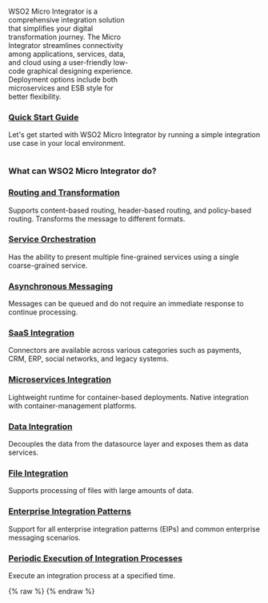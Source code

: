 <div class="homePage">
    <div class="section01">
        <div class="leftContent">
            <div class="about-home">
                <div>
                    WSO2 Micro Integrator is a comprehensive integration solution that simplifies your digital transformation journey. The Micro Integrator streamlines connectivity among applications, services, data, and cloud using a user-friendly low-code graphical designing experience. Deployment options include both microservices and ESB style for better flexibility.
                </div>
                <div>
                    <a href="https://wso2.com/micro-integrator/" class="banner-link"></a>
                </div>
            </div>
        </div>
    </div>
    <div class="section02">
        <div class="linkWrapper">
            <div class="linkSet2" onclick="location.href='{{base_path}}/get-started/quick-start-guide';">
                <a href="get-started/quick-start-guide"><h3>Quick Start Guide</h3></a>
                <p>
                    Let's get started with WSO2 Micro Integrator by running a simple integration use case in your local environment.
                </p>
            </div>
        </div>
    </div>
    <div class="section03">
        <h3>What can WSO2 Micro Integrator do?</h3>
        <div class="linkWrapper">
            <div class="linkSet3" onclick="location.href='{{base_path}}/learn/integration-use-case/message-routing-overview';">
                <a href="learn/integration-use-case/message-routing-overview"><h3>Routing and Transformation</h3></a>
                <p>
                    Supports content-based routing, header-based routing, and policy-based routing. Transforms the message to different formats.
                </p>
            </div>
            <div class="linkSet3 middle" onclick="location.href='{{base_path}}learn/integration-use-case/service-orchestration-overview';">
                <a href="learn/integration-use-case/service-orchestration-overview"><h3>Service Orchestration</h3></a>
                <p>
                    Has the ability to present multiple fine-grained services using a single coarse-grained service.
                </p>
            </div>
            <div class="linkSet3 last" onclick="location.href='{{base_path}}/learn/integration-use-case/asynchronous-message-overview';">
                <a href="learn/integration-use-case/asynchronous-message-overview"><h3>Asynchronous Messaging</h3></a>
                <p>
                    Messages can be queued and do not require an immediate response to continue processing.
                </p>
            </div>
        </div>
    </div>
<div class="section04">
        <div class="linkWrapper">
            <div class="linkSet4" onclick="location.href='{{base_path}}/learn/integration-use-case/connectors';">
                <a href="learn/integration-use-case/connectors"><h3>SaaS Integration</h3></a>
                <p>
                    Connectors are available across various categories such as payments, CRM, ERP, social networks, and legacy systems.
                </p>
            </div>
            <div class="linkSet4 middle" onclick="location.href='{{base_path}}/get-started/introduction';">
                <a href="get-started/introduction"><h3>Microservices Integration</h3></a>
                <p>
                    Lightweight runtime for container-based deployments. Native integration with container-management platforms.
                </p>
            </div>
            <div class="linkSet4 last" onclick="location.href='{{base_path}}/{{base_path}}/learn/integration-use-case/data-integration-overview';">
                <a href="learn/integration-use-case/data-integration-overview"><h3>Data Integration</h3></a>
                <p>
                    Decouples the data from the datasource layer and exposes them as data services.
                </p>
            </div>
        </div>
    </div>
<div class="section05">
        <div class="linkWrapper">
            <div class="linkSet5" onclick="location.href='{{base_path}}/learn/integration-use-case/file-processing-overview';">
                <a href="learn/integration-use-case/file-processing-overview"><h3>File Integration</h3></a>
                <p>
                    Supports processing of files with large amounts of data.
                </p>
            </div>
            <div class="linkSet5 middle" onclick="location.href='https://mi.docs.wso2.com/en/latest/learn/enterprise-integration-patterns/eip-overview';">
                <a href="https://mi.docs.wso2.com/en/latest/learn/enterprise-integration-patterns/eip-overview"><h3>Enterprise Integration Patterns</h3></a>
                <p>
                    Support for all enterprise integration patterns (EIPs) and common enterprise messaging scenarios.
                </p>
            </div>
            <div class="linkSet5 last" onclick="location.href='{{base_path}}/learn/integration-use-case/scheduled-task-overview';">
                <a href="learn/integration-use-case/scheduled-task-overview"><h3>Periodic Execution of Integration Processes</h3></a>
                <p>
                    Execute an integration process at a specified time.
                </p>
            </div>
        </div>
    </div>
</div>
{% raw %}
<style>
.md-sidebar.md-sidebar--primary {
    display: none;
}
.md-sidebar.md-sidebar--secondary{
    display: none;
}
.section02 {
    display: flex;
    justify-content: space-between;
}
header.md-header .md-header__button:not([hidden]) {
    /* display: none; */
}
.about-home {
    display: flex;
}
.about-home div:first-child {
    width: 50%;
    padding-top: 20px;
}
.about-home div:nth-child(2) {
    width: 50%;
}
@media screen and (max-width: 76.1875em) {
    .md-sidebar.md-sidebar--primary {
        display: block;
    }
}
@media screen and (max-width: 945px) {
    .about-home div:first-child {
        width: 100%;
    }
    .about-home div:nth-child(2) {
        width: 100%;
    }
    .about-home {
        flex-direction: column;
    }
    .md-typeset a {
        background-position-x: left;
    }
    .download-btn-wrapper {
        display: block;
        text-align: center;
    }
}
.md-typeset h1{
    visibility: hidden;
    margin-bottom: 0;
}
.md-search-result__article.md-typeset h1{
    visibility: visible;
}
</style>
{% endraw %}
